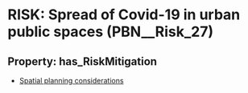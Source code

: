 # RISK: __Spread of Covid-19 in urban public spaces__ (PBN__Risk_27)

## Property: has_RiskMitigation

* [Spatial planning considerations](PBN__RiskMitigation_35)

